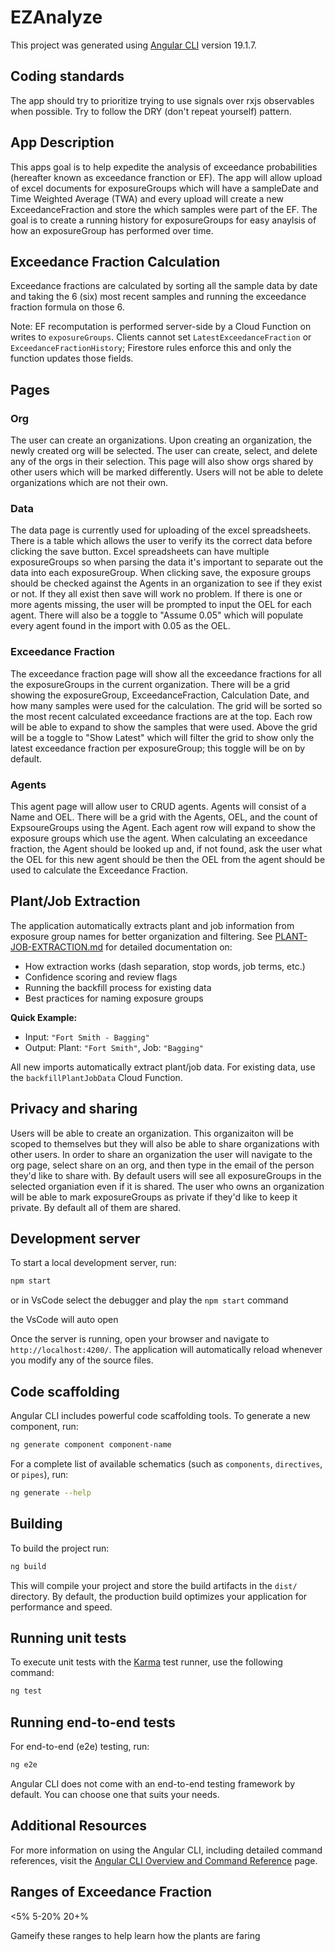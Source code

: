 # EZAnalyze

This project was generated using [Angular CLI](https://github.com/angular/angular-cli) version 19.1.7.

## Coding standards

The app should try to prioritize trying to use signals over rxjs observables when possible. Try to follow the DRY (don't repeat yourself) pattern. 

## App Description

This apps goal is to help expedite the analysis of exceedance probabilities (hereafter known as exceedance franction or EF). The app will allow upload of excel documents for exposureGroups which will have a sampleDate and Time Weighted Average (TWA) and every upload will create a new ExceedanceFraction and store the which samples were part of the EF. The goal is to create a running history for exposureGroups for easy anaylsis of how an exposureGroup has performed over time.

## Exceedance Fraction Calculation

Exceedance fractions are calculated by sorting all the sample data by date and taking the 6 (six) most recent samples and running the exceedance fraction formula on those 6.

Note: EF recomputation is performed server-side by a Cloud Function on writes to `exposureGroups`. Clients cannot set `LatestExceedanceFraction` or `ExceedanceFractionHistory`; Firestore rules enforce this and only the function updates those fields.

## Pages

### Org

The user can create an organizations. Upon creating an organization, the newly created org will be selected. The user can create, select, and delete any of the orgs in their selection. This page will also show orgs shared by other users which will be marked differently. Users will not be able to delete organizations which are not their own.

### Data

The data page is currently used for uploading of the excel spreadsheets. There is a table which allows the user to verify its the correct data before clicking the save button. Excel spreadsheets can have multiple exposureGroups so when parsing the data it's important to separate out the data into each exposureGroup. When clicking save, the exposure groups should be checked against the Agents in an organization to see if they exist or not. If they all exist then save will work no problem. If there is one or more agents missing, the user will be prompted to input the OEL for each agent. There will also be a toggle to "Assume 0.05" which will populate every agent found in the import with 0.05 as the OEL.

### Exceedance Fraction

The exceedance fraction page will show all the exceedance fractions for all the exposureGroups in the current organization. There will be a grid showing the exposureGroup, ExceedanceFraction, Calculation Date, and how many samples were used for the calculation. The grid will be sorted so the most recent calculated exceedance fractions are at the top. Each row will be able to expand to show the samples that were used. Above the grid will be a toggle to "Show Latest" which will filter the grid to show only the latest exceedance fraction per exposureGroup; this toggle will be on by default.

### Agents

This agent page will allow user to CRUD agents. Agents will consist of a Name and OEL. There will be a grid with the Agents, OEL, and the count of ExpsoureGroups using the Agent. Each agent row will expand to show the exposure groups which use the agent. When calculating an exceedance fraction, the Agent should be looked up and, if not found, ask the user what the OEL for this new agent should be then the OEL from the agent should be used to calculate the Exceedance Fraction.

## Plant/Job Extraction

The application automatically extracts plant and job information from exposure group names for better organization and filtering. See [PLANT-JOB-EXTRACTION.md](PLANT-JOB-EXTRACTION.md) for detailed documentation on:

- How extraction works (dash separation, stop words, job terms, etc.)
- Confidence scoring and review flags
- Running the backfill process for existing data
- Best practices for naming exposure groups

**Quick Example:**
- Input: `"Fort Smith - Bagging"`
- Output: Plant: `"Fort Smith"`, Job: `"Bagging"`

All new imports automatically extract plant/job data. For existing data, use the `backfillPlantJobData` Cloud Function.

## Privacy and sharing

Users will be able to create an organization. This organizaiton will be scoped to themselves but they will also be able to share organizations with other users. In order to share an organization the user will navigate to the org page, select share on an org, and then type in the email of the person they'd like to share with. By default users will see all exposureGroups in the selected organiation even if it is shared. The user who owns an organization will be able to mark exposureGroups as private if they'd like to keep it private. By default all of them are shared.

## Development server

To start a local development server, run:

```bash
npm start
```

or in VsCode select the debugger and play the `npm start` command

the VsCode will auto open 

Once the server is running, open your browser and navigate to `http://localhost:4200/`. The application will automatically reload whenever you modify any of the source files.

## Code scaffolding

Angular CLI includes powerful code scaffolding tools. To generate a new component, run:

```bash
ng generate component component-name
```

For a complete list of available schematics (such as `components`, `directives`, or `pipes`), run:

```bash
ng generate --help
```

## Building

To build the project run:

```bash
ng build
```

This will compile your project and store the build artifacts in the `dist/` directory. By default, the production build optimizes your application for performance and speed.

## Running unit tests

To execute unit tests with the [Karma](https://karma-runner.github.io) test runner, use the following command:

```bash
ng test
```

## Running end-to-end tests

For end-to-end (e2e) testing, run:

```bash
ng e2e
```

Angular CLI does not come with an end-to-end testing framework by default. You can choose one that suits your needs.

## Additional Resources

For more information on using the Angular CLI, including detailed command references, visit the [Angular CLI Overview and Command Reference](https://angular.dev/tools/cli) page.







## Ranges of Exceedance Fraction
<5%
5-20%
20+%

Gameify these ranges to help learn how the plants are faring